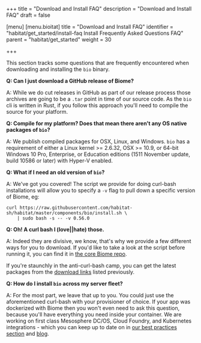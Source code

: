 +++
title = "Download and Install FAQ"
description = "Download and Install FAQ"
draft = false

[menu]
  [menu.bioitat]
    title = "Download and Install FAQ"
    identifier = "habitat/get_started/install-faq Install Frequently Asked Questions FAQ"
    parent = "habitat/get_started"
    weight = 30

+++

This section tracks some questions that are frequently encountered when downloading and installing the `bio` binary.

**Q: Can I just download a GitHub release of Biome?**

A: While we do cut releases in GitHub as part of our release process those archives are going to be a `.tar` point in time of our source code. As the `bio` cli is written in Rust, if you follow this approach you'll need to compile the source for your platform.

**Q: Compile for my platform? Does that mean there aren't any OS native packages of `bio`?**

A: We publish compiled packages for OSX, Linux, and Windows. `bio` has a requirement of either a Linux kernel >= 2.6.32, OSX >= 10.9, or 64-bit Windows 10 Pro, Enterprise, or Education editions (1511 November update, build 10586 or later) with Hyper-V enabled.

**Q: What if I need an old version of `bio`?**

A: We've got you covered! The script we provide for doing curl-bash installations will allow you to specify a `-v` flag to pull down a specific version of Biome, eg:

```
curl https://raw.githubusercontent.com/habitat-sh/habitat/master/components/bio/install.sh \
    | sudo bash -s -- -v 0.56.0
```

**Q: Oh! A curl bash I (love||hate) those.**

A: Indeed they are divisive, we know, that's why we provide a few different ways for you to download. If you'd like to take a look at the script before running it, you can find it in [the core Biome repo](https://github.com/habitat-sh/habitat/blob/master/components/bio/install.sh).

If you're staunchly in the anti-curl-bash camp, you can get the latest packages from the [download links](/docs/install-habitat/install-habitat) listed previously.

**Q: How do I install `bio` across my server fleet?**

A: For the most part, we leave that up to you. You could just use the aforementioned curl-bash with your provisioner of choice. If your app was dockerized with Biome then you won't even need to ask this question, because you'll have everything you need inside your container. We are working on first class Mesosphere DC/OS, Cloud Foundry, and Kubernetes integrations - which you can keep up to date on in [our best practices section](/docs/best-practices/) and [blog](/blog).

